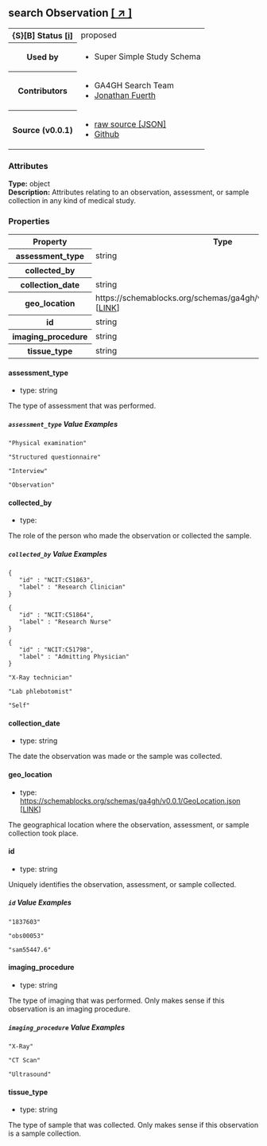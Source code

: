 
<div id="schema-header-title">
  <h2><span id="schema-header-title-project">search</span> Observation <a href="https://github.com/ga4gh-schemablocks/playground" target="_BLANK">[ &nearr; ]</a></h2>
</div>

<table id="schema-header-table">
<tr>
<th>{S}[B] Status <a href="https://schemablocks.org/about/sb-status-levels.html">[i]</a></th>
<td><div id="schema-header-status">proposed</div></td>
</tr>
<tr><th>Used by</th><td><ul>
<li>Super Simple Study Schema</li>
</ul></td></tr>


<!--more-->
<tr><th>Contributors</th><td><ul>
<li>GA4GH Search Team</li>
<li><a href="https://orcid.org/0000-0001-9135-2164">Jonathan Fuerth</a></li>
</ul></td></tr>
<tr><th>Source (v0.0.1)</th><td><ul>
<li><a href="current/Observation.json" target="_BLANK">raw source [JSON]</a></li>
<li><a href="https://github.com/ga4gh-schemablocks/playground/blob/master/schemas/Observation.yaml" target="_BLANK">Github</a></li>
</ul></td></tr>
</table>

<div id="schema-attributes-title"><h3>Attributes</h3></div>

  
__Type:__ object  
__Description:__ Attributes relating to an observation, assessment, or sample collection in any kind of medical study.

### Properties

<table id="schema-properties-table">
<tr><th>Property</th><th>Type</th></tr>
<tr><th>assessment_type</th><td>string</td></tr>
<tr><th>collected_by</th><td></td></tr>
<tr><th>collection_date</th><td>string</td></tr>
<tr><th>geo_location</th><td>https://schemablocks.org/schemas/ga4gh/v0.0.1/GeoLocation.json [<a href="https://schemablocks.org/schemas/ga4gh/v0.0.1/GeoLocation.json">LINK</a>]</td></tr>
<tr><th>id</th><td>string</td></tr>
<tr><th>imaging_procedure</th><td>string</td></tr>
<tr><th>tissue_type</th><td>string</td></tr>
</table>


#### assessment_type

* type: string

The type of assessment that was performed.


##### `assessment_type` Value Examples  

```
"Physical examination"
```
```
"Structured questionnaire"
```
```
"Interview"
```
```
"Observation"
```

#### collected_by

* type: 

The role of the person who made the observation or collected the sample.


##### `collected_by` Value Examples  

```
{
   "id" : "NCIT:C51863",
   "label" : "Research Clinician"
}
```
```
{
   "id" : "NCIT:C51864",
   "label" : "Research Nurse"
}
```
```
{
   "id" : "NCIT:C51798",
   "label" : "Admitting Physician"
}
```
```
"X-Ray technician"
```
```
"Lab phlebotomist"
```
```
"Self"
```

#### collection_date

* type: string

The date the observation was made or the sample was collected.



#### geo_location

* type: https://schemablocks.org/schemas/ga4gh/v0.0.1/GeoLocation.json [<a href="https://schemablocks.org/schemas/ga4gh/v0.0.1/GeoLocation.json">LINK</a>]

The geographical location where the observation, assessment, or sample collection took place.



#### id

* type: string

Uniquely identifies the observation, assessment, or sample collected.


##### `id` Value Examples  

```
"1837603"
```
```
"obs00053"
```
```
"sam55447.6"
```

#### imaging_procedure

* type: string

The type of imaging that was performed. Only makes sense if this observation is an imaging procedure.


##### `imaging_procedure` Value Examples  

```
"X-Ray"
```
```
"CT Scan"
```
```
"Ultrasound"
```

#### tissue_type

* type: string

The type of sample that was collected. Only makes sense if this observation is a sample collection.



